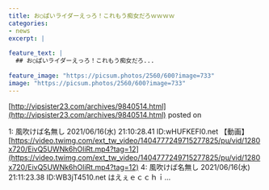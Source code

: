 ```yaml
---
title: お○ぱいライダーえっろ！これもう痴女だろｗｗｗｗ
categories:
- news
excerpt: |
  
feature_text: |
  ## お○ぱいライダーえっろ！これもう痴女だろ...
  
feature_image: "https://picsum.photos/2560/600?image=733"
image: "https://picsum.photos/2560/600?image=733"
---
```


[http://vipsister23.com/archives/9840514.html](http://vipsister23.com/archives/9840514.html)
posted on 

<!--more-->

1: 風吹けば名無し 2021/06/16(水) 21:10:28.41 ID:wHUFKEFI0.net 【動画】[https://video.twimg.com/ext_tw_video/1404777249715277825/pu/vid/1280x720/EivQ5UWNk6hOliRt.mp4?tag=12](https://video.twimg.com/ext_tw_video/1404777249715277825/pu/vid/1280x720/EivQ5UWNk6hOliRt.mp4?tag=12) 4: 風吹けば名無し 2021/06/16(水) 21:11:23.38 ID:WB3jT4510.net はえぇｅｃｃｈｉ...
